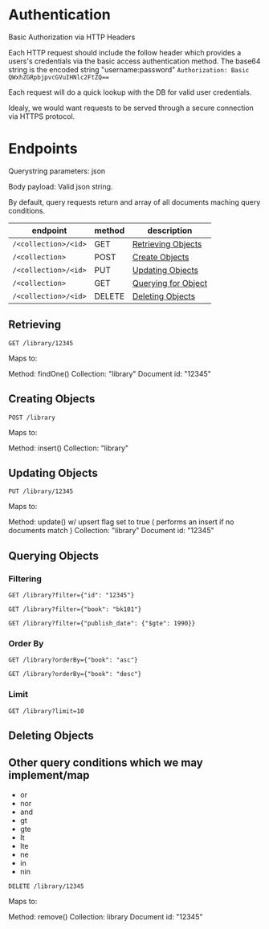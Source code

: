 # Authentication
Basic Authorization via HTTP Headers

Each HTTP request should include the follow header which provides a users's credentials via the basic access authentication method. The base64 string is the encoded string "username:password"
`Authorization: Basic QWxhZGRpbjpvcGVuIHNlc2FtZQ==`

Each request will do a quick lookup with the DB for valid user credentials.

Idealy, we would want requests to be served through a secure connection via HTTPS protocol.

# Endpoints
Querystring parameters:
json

Body payload:
Valid json string.

By default, query requests return and array of all documents maching query conditions.


endpoint | method | description
--- | --- | ---
`/<collection>/<id>` | GET | [Retrieving Objects](#Retrieving)
`/<collection>` | POST | [Create Objects](#Create)
`/<collection>/<id>` | PUT | [Updating Objects](#Updating)
`/<collection>` | GET | [Querying for Object](#Querying)
`/<collection>/<id>` | DELETE | [Deleting Objects](#Deleting)


## <a name="Retrieving"></a>Retrieving
`GET /library/12345`

Maps to:

Method: findOne()
Collection: "library"
Document id: "12345"


## <a name="Create"></a>Creating Objects
`POST /library`

Maps to:

Method: insert()
Collection: "library"



## <a name="Updating"></a>Updating Objects
`PUT /library/12345`

Maps to:

Method: update() w/ upsert flag set to true ( performs an insert if no documents match )
Collection: "library"
Document id: "12345"


## <a name="Querying"></a>Querying Objects
### Filtering
`GET /library?filter={"id": "12345"}`

`GET /library?filter={"book": "bk101"}`

`GET /library?filter={"publish_date": {"$gte": 1990}}`

### Order By

`GET /library?orderBy={"book": "asc"}`

`GET /library?orderBy={"book": "desc"}`

### Limit

`GET /library?limit=10`

## <a name="Deleting"></a>Deleting Objects

## Other query conditions which we may implement/map

- or
- nor
- and
- gt
- gte
- lt
- lte
- ne
- in
- nin

`DELETE /library/12345`

Maps to:

Method: remove()
Collection: library
Document id: "12345"
